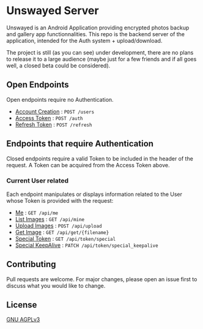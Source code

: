 # Unswayed Server

Unswayed is an Android Application providing encrypted photos backup and gallery app functionnalities.
This repo is the backend server of the application, intended for the Auth system + upload/download.

The project is still (as you can see) under development, there are no plans to release it to a large audience (maybe just for a few friends and if all goes well, a closed beta could be considered).

## Open Endpoints

Open endpoints require no Authentication.

* [Account Creation](readme/users.md) : `POST /users`
* [Access Token](readme/auth.md) : `POST /auth`
* [Refresh Token](readme/refresh.md) : `POST /refresh`

## Endpoints that require Authentication

Closed endpoints require a valid Token to be included in the header of the
request. A Token can be acquired from the Access Token above.

### Current User related

Each endpoint manipulates or displays information related to the User whose
Token is provided with the request:

* [Me](readme/users/me.md) : `GET /api/me`
* [List Images](readme/users/mine.md) : `GET /api/mine`
* [Upload Images](readme/users/upload.md) : `POST /api/upload`
* [Get Image](readme/users/get.md) : `GET /api/get/{filename}`
* [Special Token](readme/users/token/special.md) : `GET /api/token/special`
* [Special KeepAlive](readme/users/token/special_keepalive.md) : `PATCH /api/token/special_keepalive`

## Contributing
Pull requests are welcome. For major changes, please open an issue first to discuss what you would like to change.

## License
[GNU AGPLv3](https://choosealicense.com/licenses/agpl-3.0/)